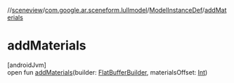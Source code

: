 //[sceneview](../../../index.md)/[com.google.ar.sceneform.lullmodel](../index.md)/[ModelInstanceDef](index.md)/[addMaterials](add-materials.md)

# addMaterials

[androidJvm]\
open fun [addMaterials](add-materials.md)(builder: [FlatBufferBuilder](../../com.google.flatbuffers/-flat-buffer-builder/index.md), materialsOffset: [Int](https://kotlinlang.org/api/latest/jvm/stdlib/kotlin/-int/index.html))
